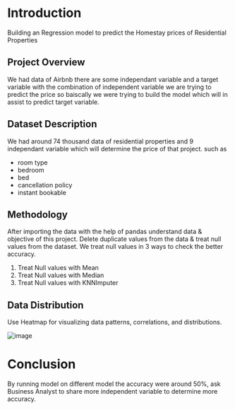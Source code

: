 # Introduction
Building an Regression model to predict the Homestay prices of Residential Properties

## Project Overview
We had data of Airbnb there are some independant variable and a target variable with the combination of independent variable
we are trying to predict the price so baiscally we were trying to build the model which will in assist to predict target variable. 

## Dataset Description
We had around 74 thousand data of residential properties and 9 independant variable which will determine the price of that project. 
such as 
- room type
- bedroom
- bed
- cancellation policy
- instant bookable

## Methodology
 After importing the data with the help of pandas understand data & objective of this project.
 Delete duplicate values from the data & treat null values from the dataset.
 We treat null values in 3 ways to check the better accuracy.
  1. Treat Null values with Mean
  2. Treat Null values with Median
  3. Treat Null values with KNNImputer

## Data Distribution 
Use Heatmap for visualizing data patterns, correlations, and distributions.

![image](https://github.com/shivamgupta872/Airbnb-Regression-Model/assets/135413349/e508052e-7e2b-497f-8486-c88bbfad7386)


# Conclusion 
By running model on different model the accuracy were around 50%, ask Business Analyst to share more independent variable to determine more accuracy. 

 
